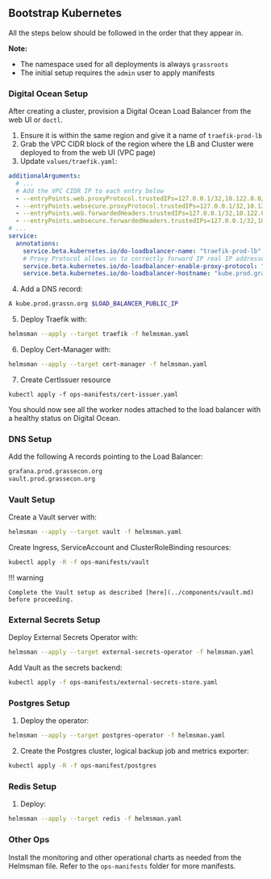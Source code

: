 ## Bootstrap Kubernetes

All the steps below should be followed in the order that they appear in.

**Note:**

- The namespace used for all deployments is always `grassroots`
- The initial setup requires the `admin` user to apply manifests

### Digital Ocean Setup

After creating a cluster, provision a Digital Ocean Load Balancer from the web UI or `doctl`.

1. Ensure it is within the same region and give it a name of `traefik-prod-lb`
2. Grab the VPC CIDR block of the region where the LB and Cluster were deployed to from the web UI (VPC page)
3. Update `values/traefik.yaml`:

```yaml
additionalArguments:
  # ...
  # Add the VPC CIDR IP to each entry below
  - --entryPoints.web.proxyProtocol.trustedIPs=127.0.0.1/32,10.122.0.0/16
  - --entryPoints.websecure.proxyProtocol.trustedIPs=127.0.0.1/32,10.122.0.0/16
  - --entryPoints.web.forwardedHeaders.trustedIPs=127.0.0.1/32,10.122.0.0/16
  - --entryPoints.websecure.forwardedHeaders.trustedIPs=127.0.0.1/32,10.122.0.0/16
# ...
service:
  annotations:
    service.beta.kubernetes.io/do-loadbalancer-name: "traefik-prod-lb"
    # Proxy Protocol allows us to correctly forward IP real IP addresses
    service.beta.kubernetes.io/do-loadbalancer-enable-proxy-protocol: "true"
    service.beta.kubernetes.io/do-loadbalancer-hostname: "kube.prod.grassecon.org"
```

4. Add a DNS record:

```bash
A kube.prod.grassn.org $LOAD_BALANCER_PUBLIC_IP
```

5. Deploy Traefik with:

```bash
helmsman --apply --target traefik -f helmsman.yaml
```

6. Deploy Cert-Manager with:

```bash
helmsman --apply --target cert-manager -f helmsman.yaml
```

7. Create CertIssuer resource

```
kubectl apply -f ops-manifests/cert-issuer.yaml
```

You should now see all the worker nodes attached to the load balancer with a healthy status on Digital Ocean.

### DNS Setup

Add the following A records pointing to the Load Balancer:

```txt
grafana.prod.grassecon.org
vault.prod.grassecon.org
```

### Vault Setup

Create a Vault server with:

```bash
helmsman --apply --target vault -f helmsman.yaml
```

Create Ingress, ServiceAccount and ClusterRoleBinding resources:

```bash
kubectl apply -R -f ops-manifests/vault
```

!!! warning

    Complete the Vault setup as described [here](../components/vault.md) before proceeding.

### External Secrets Setup

Deploy External Secrets Operator with:

```bash
helmsman --apply --target external-secrets-operator -f helmsman.yaml
```

Add Vault as the secrets backend:

```bash
kubectl apply -f ops-manifests/external-secrets-store.yaml
```

### Postgres Setup

1. Deploy the operator:

```bash
helmsman --apply --target postgres-operator -f helmsman.yaml
```

2. Create the Postgres cluster, logical backup job and metrics exporter:

```bash
kubectl apply -R -f ops-manifest/postgres
```

### Redis Setup

1. Deploy:

```bash
helmsman --apply --target redis -f helmsman.yaml
```

### Other Ops

Install the monitoring and other operational charts as needed from the Helmsman file. Refer to the `ops-manifests` folder for more manifests.
